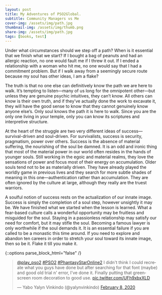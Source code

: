 ```yaml
---
layout: post
title: My Adventures of PSO2Global.
subtitle: Community Managers vs Me
cover-img: /assets/img/path.jpg
thumbnail-img: /assets/img/thumb.png
share-img: /assets/img/path.jpg
tags: [books, test]
---
```


Under what circumstances should we step off a path? When is it essential that we finish what we start? If I bought a bag of peanuts and had an allergic reaction, no one would fault me if I threw it out. If I ended a relationship with a woman who hit me, no one would say that I had a commitment problem. But if I walk away from a seemingly secure route because my soul has other ideas, I am a flake?

The truth is that no one else can definitively know the path we are here to walk. It’s tempting to listen—many of us long for the omnipotent other—but unless they are genuine psychic intuitives, they can’t know. All others can know is their own truth, and if they’ve actually done the work to excavate it, they will have the good sense to know that they cannot genuinely know anyone else’s. Only soul knows the path it is here to walk. Since you are the only one living in your temple, only you can know its scriptures and interpretive structure.

At the heart of the struggle are two very different ideas of success—survival-driven and soul-driven. For survivalists, success is security, pragmatism, power over others. Success is the absence of material suffering, the nourishing of the soul be damned. It is an odd and ironic thing that most of the material power in our world often resides in the hands of younger souls. Still working in the egoic and material realms, they love the sensations of power and focus most of their energy on accumulation. Older souls tend not to be as materially driven. They have already played the worldly game in previous lives and they search for more subtle shades of meaning in this one—authentication rather than accumulation. They are often ignored by the culture at large, although they really are the truest warriors.

A soulful notion of success rests on the actualization of our innate image. Success is simply the completion of a soul step, however unsightly it may be. We have finished what we started when the lesson is learned. What a fear-based culture calls a wonderful opportunity may be fruitless and misguided for the soul. Staying in a passionless relationship may satisfy our need for comfort, but it may stifle the soul. Becoming a famous lawyer is only worthwhile if the soul demands it. It is an essential failure if you are called to be a monastic this time around. If you need to explore and abandon ten careers in order to stretch your soul toward its innate image, then so be it. Flake it till you make it.

{::options parse_block_html="false" /}

<div class="center">

<blockquote class="twitter-tweet"><p lang="en" dir="ltr"><a href="https://twitter.com/play_pso2?ref_src=twsrc%5Etfw">@play_pso2</a> <a href="https://twitter.com/hashtag/PSO2?src=hash&amp;ref_src=twsrc%5Etfw">#PSO2</a> <a href="https://twitter.com/hashtag/PhantasyStarOnline2?src=hash&amp;ref_src=twsrc%5Etfw">#PhantasyStarOnline2</a> I didn&#39;t think I could recreate what you guys have done but after searching for that font (maybe) and good old trial n&#39; error, I&#39;ve done it. Finally putting that greenscreen room decoration to good use. <a href="https://t.co/UFh9xbxXLD">pic.twitter.com/UFh9xbxXLD</a></p>&mdash; Yabo Yalyn Vinkindo (@yalynvinkindo) <a href="https://twitter.com/yalynvinkindo/status/1226085933671424000?ref_src=twsrc%5Etfw">February 8, 2020</a></blockquote> <script async src="https://platform.twitter.com/widgets.js" charset="utf-8"></script>
  
</div>
